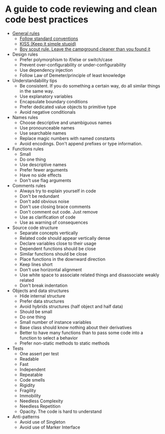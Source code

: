 # A guide to code reviewing and clean code best practices

- [General rules](GeneralRules.md)
    - [Follow standard conventions](GeneralRules.md#followStandardConventions)
    - [KISS (Keep it simple stupid)](GeneralRules.md#KISS)
    - [Boy scout rule. Leave the campground cleaner than you found it](GeneralRules.md#boyScoutRule)
- Design rules 
    - Prefer polymorphism to if/else or switch/case
    - Prevent over-configurability or under-configurability
    - Use dependency injection
    - Follow Law of Demeter/principle of least knowledge
- Understandability tips
    - Be consistent. If you do something a certain way, do all similar things in the same way.
    - Use explanatory variables
    - Encapsulate boundary conditions
    - Prefer dedicated value objects to primitive type
    - Avoid negative conditionals
- Names rules
    - Choose descriptive and unambiguous names
    - Use pronounceable names
    - Use searchable names
    - Replace magic numbers with named constants
    - Avoid encodings. Don't append prefixes or type information.
- Functions rules
    - Small
    - Do one thing
    - Use descriptive names
    - Prefer fewer arguments
    - Have no side effects
    - Don't use flag arguments
- Comments rules
    - Always try to explain yourself in code
    - Don't be redundant
    - Don't add obvious noise
    - Don't use closing brace comments
    - Don't comment out code. Just remove
    - Use as clarification of code
    - Use as warning of consequences
- Source code structure
    - Separate concepts vertically
    - Related code should appear vertically dense
    - Declare variables close to their usage
    - Dependent functions should be close
    - Similar functions should be close
    - Place functions in the downward direction
    - Keep lines short
    - Don't use horizontal alignment
    - Use white space to associate related things and disassociate weakly related
    - Don't break indentation
- Objects and data structures
    - Hide internal structure
    - Prefer data structures
    - Avoid hybrids structures (half object and half data)
    - Should be small
    - Do one thing
    - Small number of instance variables
    - Base class should know nothing about their derivatives
    - Better to have many functions than to pass some code into a function to select a behavior
    - Prefer non-static methods to static methods
- Tests
    - One assert per test
    - Readable
    - Fast
    - Independent
    - Repeatable
    - Code smells
    - Rigidity
    - Fragility
    - Immobility
    - Needless Complexity
    - Needless Repetition
    - Opacity. The code is hard to understand
- Anti-patterns
    - Avoid use of Singleton
    - Avoid use of Marker Interface


